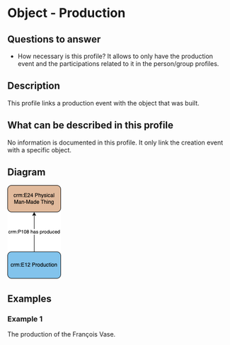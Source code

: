 # Object - Production

## Questions to answer

- How necessary is this profile? It allows to only have the production event and the participations related to it in the person/group profiles.

## Description

This profile links a production event with the object that was built.

## What can be described in this profile

No information is documented in this profile. It only link the creation event with a specific object.

## Diagram

![Alt text](<Diagrams/GV_Profile_Object-Production of an Object.drawio.png>)

## Examples

### Example 1

The production of the François Vase.
